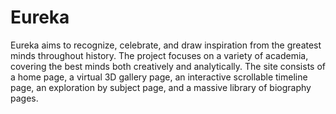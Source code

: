 # Eureka

Eureka aims to recognize, celebrate, and draw inspiration from the greatest minds throughout history. The project focuses on a variety of academia, covering the best minds both creatively and analytically. The site consists of a home page, a virtual 3D gallery page, an interactive scrollable timeline page, an exploration by subject page, and a massive library of biography pages.